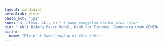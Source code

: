 ```yaml
---
layout: candidate
permalink: elvin
photo_ext: "jpg"
name: "H. Elvin, SE., MH " # Nama panggilan berita plus Gelar
bio: " Ahli Bidang Pasar Modal, Bank dan Finance, Bendahara Umum GEMIRA 2018 dan Dewan Pakar Dekopin (Bidang Finance) 2005 s/d 2010" #140 karakter
birth:
  name: "Elvin" # Nama Lengkap di Akta Lahir
---
```

